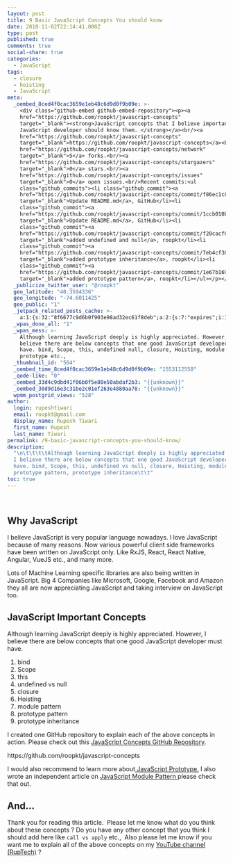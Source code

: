 ```yaml
---
layout: post
title: 9 Basic JavaScript Concepts You should know
date: 2018-11-02T22:14:41.000Z
type: post
published: true
comments: true
social-share: true
categories:
  - JavaScript
tags:
  - closure
  - hoisting
  - JavaScript
meta:
  _oembed_8ced4f0cac3659e1eb48c6d9d0f9b09e: >-
    <div class="github-embed github-embed-repository"><p><a
    href="https://github.com/roopkt/javascript-concepts"
    target="_blank"><strong>JavaScript concepts that I believe important and one
    JavaScript developer should know them. </strong></a><br/><a
    href="https://github.com/roopkt/javascript-concepts"
    target="_blank">https://github.com/roopkt/javascript-concepts</a><br/><a
    href="https://github.com/roopkt/javascript-concepts/network"
    target="_blank">5</a> forks.<br/><a
    href="https://github.com/roopkt/javascript-concepts/stargazers"
    target="_blank">0</a> stars.<br/><a
    href="https://github.com/roopkt/javascript-concepts/issues"
    target="_blank">0</a> open issues.<br/>Recent commits:<ul
    class="github_commits"><li class="github_commit"><a
    href="https://github.com/roopkt/javascript-concepts/commit/f86ec1c8ae7e5f114ac0f6f7d3b2bf2ce518a82f"
    target="_blank">Update README.md</a>, GitHub</li><li
    class="github_commit"><a
    href="https://github.com/roopkt/javascript-concepts/commit/1ccb010b5511dafb41831e09f2e97be4e85bb623"
    target="_blank">Update README.md</a>, GitHub</li><li
    class="github_commit"><a
    href="https://github.com/roopkt/javascript-concepts/commit/f20cacf0d093e0d28b7c8c496af56ee11b9007e2"
    target="_blank">added undefined and null</a>, roopkt</li><li
    class="github_commit"><a
    href="https://github.com/roopkt/javascript-concepts/commit/7eb4cf30361aa3e16b4b4c0d73df7971162d5456"
    target="_blank">added prototype inheritance</a>, roopkt</li><li
    class="github_commit"><a
    href="https://github.com/roopkt/javascript-concepts/commit/1e67b169f7293281ba3b4fa0181942d8a69e9220"
    target="_blank">added prototype pattern</a>, roopkt</li></ul></p></div>
  _publicize_twitter_user: "@roopkt"
  geo_latitude: "40.3594336"
  geo_longitude: "-74.6011425"
  geo_public: "1"
  _jetpack_related_posts_cache: >-
    a:1:{s:32:"8f6677c9d6b0f903e98ad32ec61f8deb";a:2:{s:7:"expires";i:1610271964;s:7:"payload";a:3:{i:0;a:1:{s:2:"id";i:2595;}i:1;a:1:{s:2:"id";i:2551;}i:2;a:1:{s:2:"id";i:2545;}}}}
  _wpas_done_all: "1"
  _wpas_mess: >-
    Although learning JavaScript deeply is highly appreciated. However, I
    believe there are below concepts that one good JavaScript developer must
    have. bind, Scope, this, undefined null, closure, Hoisting, module pattern,
    prototype etc.,
  _thumbnail_id: "564"
  _oembed_time_8ced4f0cac3659e1eb48c6d9d0f9b09e: "1553112558"
  _qode-like: "0"
  _oembed_33d4c9dbd41f06b0f5e80e50abdaf2b3: "{{unknown}}"
  _oembed_30d9d16e3c31be2c01ef263e4880aa78: "{{unknown}}"
  wpmm_postgrid_views: "528"
author:
  login: rupeshtiwari
  email: roopkt@gmail.com
  display_name: Rupesh Tiwari
  first_name: Rupesh
  last_name: Tiwari
permalink: /9-basic-javascript-concepts-you-should-know/
description:
  "\n\t\t\t\tAlthough learning JavaScript deeply is highly appreciated. However,
  I believe there are below concepts that one good JavaScript developer must
  have. bind, Scope, this, undefined vs null, closure, Hoisting, module pattern,
  prototype pattern, prototype inheritance\t\t"
toc: true
---
```


<br />
<h2>Why JavaScript</h2>
<p>I believe JavaScript is very popular language nowadays. I love JavaScript because of many reasons. Now various powerful client side frameworks have been written on JavaScript only. Like RxJS, React, React Native, Angular, VueJS etc., and many more.</p>
<p>Lots of Machine Learning specific libraries are also being written in JavaScript. Big 4 Companies like Microsoft, Google, Facebook and Amazon they all are now appreciating JavaScript and taking interview on JavaScript too.</p>
<h2>JavaScript Important Concepts</h2>
<p>Although learning JavaScript deeply is highly appreciated. However, I believe there are below concepts that one good JavaScript developer must have.</p>
<ol>
<li>bind</li>
<li>Scope</li>
<li>this</li>
<li>undefined vs null</li>
<li>closure</li>
<li>Hoisting</li>
<li>module pattern</li>
<li>prototype pattern</li>
<li>prototype inheritance</li>
</ol>
<p>I created one GitHub repository to explain each of the above concepts in action. Please check out this <a href="https://github.com/roopkt/javascript-concepts/tree/master/src" target="_blank" rel="noopener noreferrer">JavaScript Concepts GitHub Repository</a>.</p>
<p>https://github.com/roopkt/javascript-concepts</p>
<p>I would also recommend to learn more about<a href="http://rupeshtiwari.com/javascript-prototype-inheritance/"> JavaScript Prototype.</a> I also wrote an independent article on <a href="http://rupeshtiwari.com/javascript-module-pattern/">JavaScript Module Pattern </a>please check that out.</p>
<h2>And...</h2>
<p>Thank you for reading this article.  Please let me know what do you think about these concepts ? Do you have any other concept that you think I should add here like <code>call vs apply</code> etc.,  Also please let me know if you want me to explain all of the above concepts on my <a href="https://www.youtube.com/channel/UCfjBZHutgAYon-T8sqt1rwg">YouTube channel (RupTech)</a> ?</p>
<p>&nbsp;</p>
<p>&nbsp;		</p>
